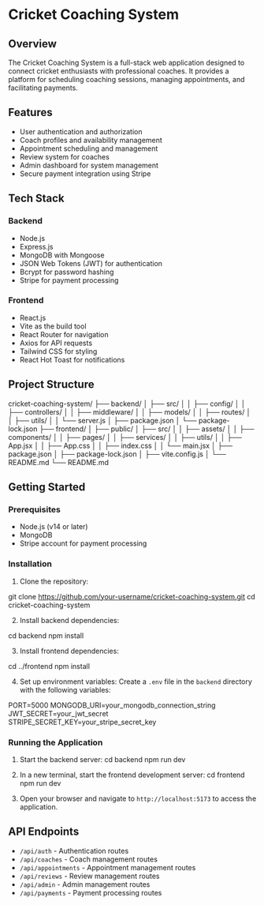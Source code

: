 # Cricket Coaching System

## Overview

The Cricket Coaching System is a full-stack web application designed to connect cricket enthusiasts with professional coaches. It provides a platform for scheduling coaching sessions, managing appointments, and facilitating payments.

## Features

- User authentication and authorization
- Coach profiles and availability management
- Appointment scheduling and management
- Review system for coaches
- Admin dashboard for system management
- Secure payment integration using Stripe

## Tech Stack

### Backend
- Node.js
- Express.js
- MongoDB with Mongoose
- JSON Web Tokens (JWT) for authentication
- Bcrypt for password hashing
- Stripe for payment processing

### Frontend
- React.js
- Vite as the build tool
- React Router for navigation
- Axios for API requests
- Tailwind CSS for styling
- React Hot Toast for notifications

## Project Structure
cricket-coaching-system/
├── backend/
│   ├── src/
│   │   ├── config/
│   │   ├── controllers/
│   │   ├── middleware/
│   │   ├── models/
│   │   ├── routes/
│   │   ├── utils/
│   │   └── server.js
│   ├── package.json
│   └── package-lock.json
├── frontend/
│   ├── public/
│   ├── src/
│   │   ├── assets/
│   │   ├── components/
│   │   ├── pages/
│   │   ├── services/
│   │   ├── utils/
│   │   ├── App.jsx
│   │   ├── App.css
│   │   ├── index.css
│   │   └── main.jsx
│   ├── package.json
│   ├── package-lock.json
│   ├── vite.config.js
│   └── README.md
└── README.md


## Getting Started

### Prerequisites

- Node.js (v14 or later)
- MongoDB
- Stripe account for payment processing

### Installation

1. Clone the repository:

git clone https://github.com/your-username/cricket-coaching-system.git
cd cricket-coaching-system

2. Install backend dependencies:

 cd backend
 npm install

3. Install frontend dependencies:

cd ../frontend
npm install


4. Set up environment variables:
Create a `.env` file in the `backend` directory with the following variables:

 PORT=5000
 MONGODB_URI=your_mongodb_connection_string
 JWT_SECRET=your_jwt_secret
STRIPE_SECRET_KEY=your_stripe_secret_key


### Running the Application

1. Start the backend server:
   cd backend
   npm run dev
   
2. In a new terminal, start the frontend development server:
   cd frontend
   npm run dev


3. Open your browser and navigate to `http://localhost:5173` to access the application.

## API Endpoints

- `/api/auth` - Authentication routes
- `/api/coaches` - Coach management routes
- `/api/appointments` - Appointment management routes
- `/api/reviews` - Review management routes
- `/api/admin` - Admin management routes
- `/api/payments` - Payment processing routes
